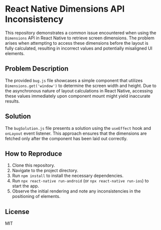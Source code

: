# React Native Dimensions API Inconsistency

This repository demonstrates a common issue encountered when using the `Dimensions` API in React Native to retrieve screen dimensions. The problem arises when attempting to access these dimensions before the layout is fully calculated, resulting in incorrect values and potentially misaligned UI elements.

## Problem Description

The provided `bug.js` file showcases a simple component that utilizes `Dimensions.get('window')` to determine the screen width and height. Due to the asynchronous nature of layout calculations in React Native, accessing these values immediately upon component mount might yield inaccurate results.

## Solution

The `bugSolution.js` file presents a solution using the `useEffect` hook and `onLayout` event listener. This approach ensures that the dimensions are fetched only after the component has been laid out correctly. 

## How to Reproduce

1. Clone this repository.
2. Navigate to the project directory.
3. Run `npm install` to install the necessary dependencies.
4. Run `npx react-native run-android` (or `npx react-native run-ios`) to start the app.
5. Observe the initial rendering and note any inconsistencies in the positioning of elements.

## License

MIT
